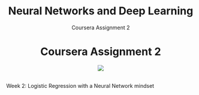 <div align="center"> 

# Neural Networks and Deep Learning 
Coursera Assignment 2
</div>

<div align="center"> 

# Coursera Assignment 2
</div>

<div align="center">
<img src="https://user-images.githubusercontent.com/69224996/106872507-7dfc3c00-6727-11eb-8e49-6b1dbac38f6d.png" >
</div>
<br />
<div align="justify">


Week 2: Logistic Regression with a Neural Network mindset

</div>
